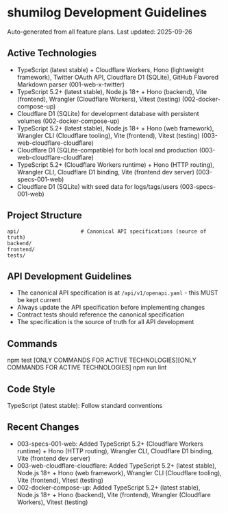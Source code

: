 # shumilog Development Guidelines

Auto-generated from all feature plans. Last updated: 2025-09-26

## Active Technologies
- TypeScript (latest stable) + Cloudflare Workers, Hono (lightweight framework), Twitter OAuth API, Cloudflare D1 (SQLite), GitHub Flavored Markdown parser (001-web-x-twitter)
- TypeScript 5.2+ (latest stable), Node.js 18+ + Hono (backend), Vite (frontend), Wrangler (Cloudflare Workers), Vitest (testing) (002-docker-compose-up)
- Cloudflare D1 (SQLite) for development database with persistent volumes (002-docker-compose-up)
- TypeScript 5.2+ (latest stable), Node.js 18+ + Hono (web framework), Wrangler CLI (Cloudflare tooling), Vite (frontend), Vitest (testing) (003-web-cloudflare-cloudflare)
- Cloudflare D1 (SQLite-compatible) for both local and production (003-web-cloudflare-cloudflare)
- TypeScript 5.2+ (Cloudflare Workers runtime) + Hono (HTTP routing), Wrangler CLI, Cloudflare D1 binding, Vite (frontend dev server) (003-specs-001-web)
- Cloudflare D1 (SQLite) with seed data for logs/tags/users (003-specs-001-web)

## Project Structure
```
api/                    # Canonical API specifications (source of truth)
backend/
frontend/
tests/
```

## API Development Guidelines
- The canonical API specification is at `/api/v1/openapi.yaml` - this MUST be kept current
- Always update the API specification before implementing changes
- Contract tests should reference the canonical specification
- The specification is the source of truth for all API development

## Commands
npm test [ONLY COMMANDS FOR ACTIVE TECHNOLOGIES][ONLY COMMANDS FOR ACTIVE TECHNOLOGIES] npm run lint

## Code Style
TypeScript (latest stable): Follow standard conventions

## Recent Changes
- 003-specs-001-web: Added TypeScript 5.2+ (Cloudflare Workers runtime) + Hono (HTTP routing), Wrangler CLI, Cloudflare D1 binding, Vite (frontend dev server)
- 003-web-cloudflare-cloudflare: Added TypeScript 5.2+ (latest stable), Node.js 18+ + Hono (web framework), Wrangler CLI (Cloudflare tooling), Vite (frontend), Vitest (testing)
- 002-docker-compose-up: Added TypeScript 5.2+ (latest stable), Node.js 18+ + Hono (backend), Vite (frontend), Wrangler (Cloudflare Workers), Vitest (testing)

<!-- MANUAL ADDITIONS START -->
<!-- MANUAL ADDITIONS END -->
